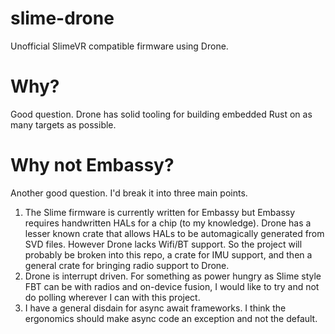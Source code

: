# slime-drone
Unofficial SlimeVR compatible firmware using Drone.

# Why?
Good question. Drone has solid tooling for building embedded Rust on as many targets as possible.

# Why not Embassy?
Another good question. I'd break it into three main points.
1) The Slime firmware is currently written for Embassy but Embassy requires handwritten HALs for a chip (to my knowledge). Drone has a lesser known crate that allows HALs to be automagically generated from SVD files. However Drone lacks Wifi/BT support. So the project will probably be broken into this repo, a crate for IMU support, and then a general crate for bringing radio support to Drone.
2) Drone is interrupt driven. For something as power hungry as Slime style FBT can be with radios and on-device fusion, I would like to try and not do polling wherever I can with this project.
3) I have a general disdain for async await frameworks. I think the ergonomics should make async code an exception and not the default. 

